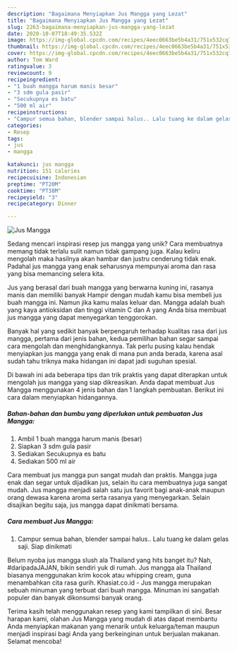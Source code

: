 ```yaml
---
description: "Bagaimana Menyiapkan Jus Mangga yang Lezat"
title: "Bagaimana Menyiapkan Jus Mangga yang Lezat"
slug: 2263-bagaimana-menyiapkan-jus-mangga-yang-lezat
date: 2020-10-07T18:49:35.532Z
image: https://img-global.cpcdn.com/recipes/4eec0663be5b4a31/751x532cq70/jus-mangga-foto-resep-utama.jpg
thumbnail: https://img-global.cpcdn.com/recipes/4eec0663be5b4a31/751x532cq70/jus-mangga-foto-resep-utama.jpg
cover: https://img-global.cpcdn.com/recipes/4eec0663be5b4a31/751x532cq70/jus-mangga-foto-resep-utama.jpg
author: Tom Ward
ratingvalue: 3
reviewcount: 9
recipeingredient:
- "1 buah mangga harum manis besar"
- "3 sdm gula pasir"
- "Secukupnya es batu"
- "500 ml air"
recipeinstructions:
- "Campur semua bahan, blender sampai halus.. Lalu tuang ke dalam gelas saji. Siap dinikmati"
categories:
- Resep
tags:
- jus
- mangga

katakunci: jus mangga 
nutrition: 151 calories
recipecuisine: Indonesian
preptime: "PT20M"
cooktime: "PT38M"
recipeyield: "3"
recipecategory: Dinner

---
```



![Jus Mangga](https://img-global.cpcdn.com/recipes/4eec0663be5b4a31/751x532cq70/jus-mangga-foto-resep-utama.jpg)

Sedang mencari inspirasi resep jus mangga yang unik? Cara membuatnya memang tidak terlalu sulit namun tidak gampang juga. Kalau keliru mengolah maka hasilnya akan hambar dan justru cenderung tidak enak. Padahal jus mangga yang enak seharusnya mempunyai aroma dan rasa yang bisa memancing selera kita.

Jus yang berasal dari buah mangga yang berwarna kuning ini, rasanya manis dan memiliki banyak Hampir dengan mudah kamu bisa membeli jus buah mangga ini. Namun jika kamu malas keluar dan. Mangga adalah buah yang kaya antioksidan dan tinggi vitamin C dan A yang Anda bisa membuat jus mangga yang dapat menyegarkan tenggorokan.

Banyak hal yang sedikit banyak berpengaruh terhadap kualitas rasa dari jus mangga, pertama dari jenis bahan, kedua pemilihan bahan segar sampai cara mengolah dan menghidangkannya. Tak perlu pusing kalau hendak menyiapkan jus mangga yang enak di mana pun anda berada, karena asal sudah tahu triknya maka hidangan ini dapat jadi suguhan spesial.


Di bawah ini ada beberapa tips dan trik praktis yang dapat diterapkan untuk mengolah jus mangga yang siap dikreasikan. Anda dapat membuat Jus Mangga menggunakan 4 jenis bahan dan 1 langkah pembuatan. Berikut ini cara dalam menyiapkan hidangannya.

<!--inarticleads1-->

##### Bahan-bahan dan bumbu yang diperlukan untuk pembuatan Jus Mangga:

1. Ambil 1 buah mangga harum manis (besar)
1. Siapkan 3 sdm gula pasir
1. Sediakan Secukupnya es batu
1. Sediakan 500 ml air


Cara membuat jus mangga pun sangat mudah dan praktis. Mangga juga enak dan segar untuk dijadikan jus, selain itu cara membuatnya juga sangat mudah. Jus mangga menjadi salah satu jus favorit bagi anak-anak maupun orang dewasa karena aroma serta rasanya yang menyegarkan. Selain disajikan begitu saja, jus mangga dapat dinikmati bersama. 

<!--inarticleads2-->

##### Cara membuat Jus Mangga:

1. Campur semua bahan, blender sampai halus.. Lalu tuang ke dalam gelas saji. Siap dinikmati


Belum nyoba jus mangga slush ala Thailand yang hits banget itu? Nah, #daripadaJAJAN, bikin sendiri yuk di rumah. Jus mangga ala Thailand biasanya menggunakan krim kocok atau whipping cream, guna menambahkan cita rasa gurih. Khasiat.co.id - Jus mangga merupakan sebuah minuman yang terbuat dari buah mangga. Minuman ini sangatlah populer dan banyak dikonsumsi banyak orang. 

Terima kasih telah menggunakan resep yang kami tampilkan di sini. Besar harapan kami, olahan Jus Mangga yang mudah di atas dapat membantu Anda menyiapkan makanan yang menarik untuk keluarga/teman maupun menjadi inspirasi bagi Anda yang berkeinginan untuk berjualan makanan. Selamat mencoba!
